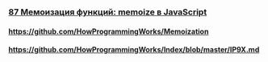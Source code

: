 ### [87 Мемоизация функций: memoize в JavaScript](https://www.youtube.com/watch?v=H6S8QJo2Qxg)

#### https://github.com/HowProgrammingWorks/Memoization

#### https://github.com/HowProgrammingWorks/Index/blob/master/IP9X.md

